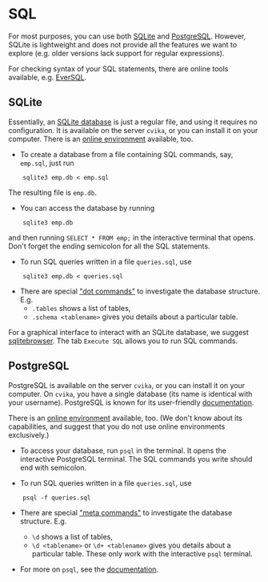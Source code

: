 # SQL

For most purposes, you can use both [SQLite](#sqlite) and [PostgreSQL](#postgresql). However, SQLite is lightweight and does not provide all the features we want to explore (e.g. older versions lack support for regular expressions).

For checking syntax of your SQL statements, there are online tools available, e.g. [EverSQL](https://www.eversql.com/sql-syntax-check-validator/).

## SQLite
<a name="sqlite"></a>

Essentially, an [SQLite database](https://www.sqlite.org/about.html) is just a regular file, and using it requires no configuration.
It is available on the server `cvika`, or you can install it on your computer. There is an [online environment](https://sqliteonline.com/) available, too.


* To create a database from a file containing SQL commands, say, `emp.sql`, just run
```
	sqlite3 emp.db < emp.sql
```
The resulting file is `emp.db`.

* You can access the database by running
```
	sqlite3 emp.db
```
and then running `SELECT * FROM emp;` in the interactive terminal that opens. Don't forget the ending semicolon for all the SQL statements.

* To run SQL queries written in a file `queries.sql`, use 
```
	sqlite3 emp.db < queries.sql
```

* There are special ["dot commands"](https://www.sqlite.org/cli.html) to investigate the database structure. E.g.
	- `.tables` shows a list of tables,
	- `.schema <tablename>` gives you details about a particular table.

For a graphical interface to interact with an SQLite database, we suggest [sqlitebrowser](https://sqlitebrowser.org/). The tab `Execute SQL` allows you to run SQL commands.

## PostgreSQL
<a name="postgresql"></a>

PostgreSQL is available on the server `cvika`, or you can install it on your computer. On `cvika`, you have a single database (its name is identical with your username). PostgreSQL is known for its user-friendly [documentation](http://www.postgresql.org/docs/current/interactive/index.html).

There is an [online environment](https://onecompiler.com/postgresql/3xk8tb9w4) available, too. (We don't know about its capabilities, and suggest that you do not use online environments exclusively.)

* To access your database, run `psql` in the terminal. It opens the interactive PostgreSQL terminal. The SQL commands you write should end with semicolon.

* To run SQL queries written in a file `queries.sql`, use
```
	psql -f queries.sql
```

* There are special ["meta commands"](https://dataschool.com/learn-sql/meta-commands-in-psql/) to investigate the database structure. E.g.
	- `\d` shows a list of tables,
	- `\d <tablename>` or `\d+ <tablename>` gives you details about a particular table.
These only work with the interactive `psql` terminal.

* For more on `psql`, see the [documentation](http://www.postgresql.org/docs/current/static/app-psql.html).
